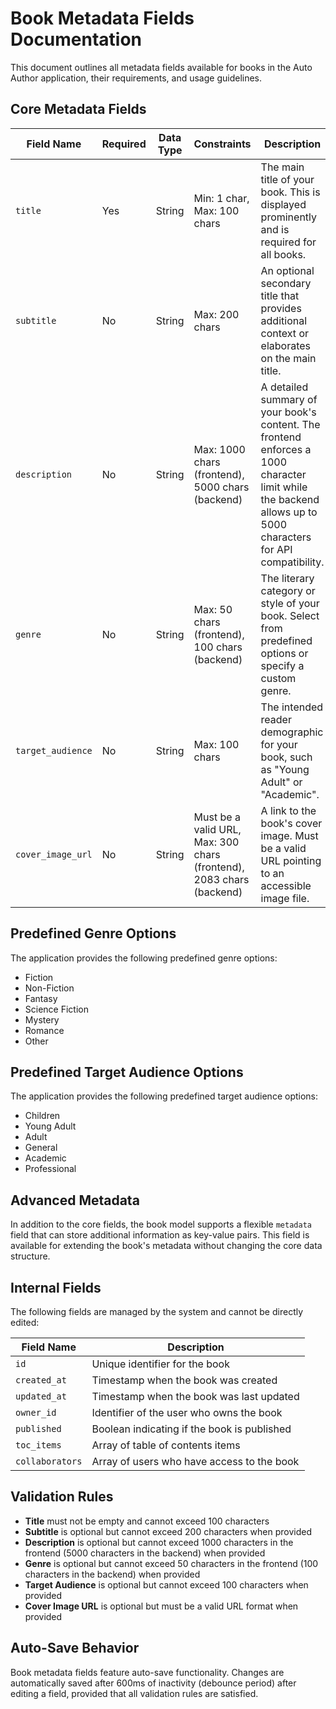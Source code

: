 # Book Metadata Fields Documentation

This document outlines all metadata fields available for books in the Auto Author application, their requirements, and usage guidelines.

## Core Metadata Fields

| Field Name | Required | Data Type | Constraints | Description |
|------------|----------|-----------|------------|-------------|
| `title` | Yes | String | Min: 1 char, Max: 100 chars | The main title of your book. This is displayed prominently and is required for all books. |
| `subtitle` | No | String | Max: 200 chars | An optional secondary title that provides additional context or elaborates on the main title. |
| `description` | No | String | Max: 1000 chars (frontend), 5000 chars (backend) | A detailed summary of your book's content. The frontend enforces a 1000 character limit while the backend allows up to 5000 characters for API compatibility. |
| `genre` | No | String | Max: 50 chars (frontend), 100 chars (backend) | The literary category or style of your book. Select from predefined options or specify a custom genre. |
| `target_audience` | No | String | Max: 100 chars | The intended reader demographic for your book, such as "Young Adult" or "Academic". |
| `cover_image_url` | No | String | Must be a valid URL, Max: 300 chars (frontend), 2083 chars (backend) | A link to the book's cover image. Must be a valid URL pointing to an accessible image file. |

## Predefined Genre Options

The application provides the following predefined genre options:

- Fiction
- Non-Fiction
- Fantasy
- Science Fiction
- Mystery
- Romance
- Other

## Predefined Target Audience Options

The application provides the following predefined target audience options:

- Children
- Young Adult
- Adult
- General
- Academic
- Professional

## Advanced Metadata

In addition to the core fields, the book model supports a flexible `metadata` field that can store additional information as key-value pairs. This field is available for extending the book's metadata without changing the core data structure.

## Internal Fields

The following fields are managed by the system and cannot be directly edited:

| Field Name | Description |
|------------|-------------|
| `id` | Unique identifier for the book |
| `created_at` | Timestamp when the book was created |
| `updated_at` | Timestamp when the book was last updated |
| `owner_id` | Identifier of the user who owns the book |
| `published` | Boolean indicating if the book is published |
| `toc_items` | Array of table of contents items |
| `collaborators` | Array of users who have access to the book |

## Validation Rules

- **Title** must not be empty and cannot exceed 100 characters
- **Subtitle** is optional but cannot exceed 200 characters when provided
- **Description** is optional but cannot exceed 1000 characters in the frontend (5000 characters in the backend) when provided
- **Genre** is optional but cannot exceed 50 characters in the frontend (100 characters in the backend) when provided
- **Target Audience** is optional but cannot exceed 100 characters when provided
- **Cover Image URL** is optional but must be a valid URL format when provided

## Auto-Save Behavior

Book metadata fields feature auto-save functionality. Changes are automatically saved after 600ms of inactivity (debounce period) after editing a field, provided that all validation rules are satisfied.
